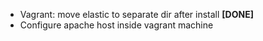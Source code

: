 - Vagrant: move elastic to separate dir after install **[DONE]**
- Configure apache host inside vagrant machine